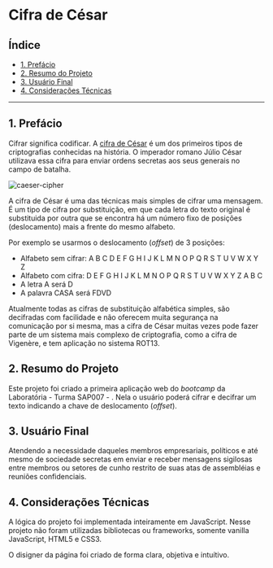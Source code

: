 # Cifra de César

## Índice

- [1. Prefácio](#1-prefácio)
- [2. Resumo do Projeto](#2-resumo-do-projeto)
- [3. Usuário Final](#3-usuário-final)
- [4. Considerações Técnicas](#4-considerações-técnicas)


---

## 1. Prefácio

Cifrar significa codificar. A [cifra de César](https://pt.wikipedia.org/wiki/Cifra_de_C%C3%A9sar)
é um dos primeiros tipos de criptografias conhecidas na história.
O imperador romano Júlio César utilizava essa cifra para enviar
ordens secretas aos seus generais no campo de batalha.

![caeser-cipher](https://user-images.githubusercontent.com/11894994/60990999-07ffdb00-a320-11e9-87d0-b7c291bc4cd1.png)

A cifra de César é uma das técnicas mais simples de cifrar uma mensagem. É um
tipo de cifra por substituição, em que cada letra do texto original é
substituida por outra que se encontra há um número fixo de posições
(deslocamento) mais a frente do mesmo alfabeto.

Por exemplo se usarmos o deslocamento (_offset_) de 3 posições:

- Alfabeto sem cifrar: A B C D E F G H I J K L M N O P Q R S T U V W X Y Z
- Alfabeto com cifra: D E F G H I J K L M N O P Q R S T U V W X Y Z A B C
- A letra A será D
- A palavra CASA será FDVD

Atualmente todas as cifras de substituição alfabética simples, são decifradas
com facilidade e não oferecem muita segurança na comunicação por si mesma,
mas a cifra de César muitas vezes pode fazer parte de um sistema
mais complexo de criptografia, como
a cifra de Vigenère, e tem aplicação no sistema ROT13.

## 2. Resumo do Projeto

Este projeto foi criado a primeira aplicação web do _bootcamp_ da Laboratória - Turma SAP007 - . Nela o usuário poderá cifrar e decifrar um texto indicando a chave de deslocamento (_offset_).


## 3. Usuário Final

Atendendo a necessidade daqueles membros empresariais, políticos e até mesmo de sociedade secretas em enviar e receber mensagens sigilosas entre membros ou setores de cunho restrito de suas atas de assembléias e reuniões confidenciais.

## 4. Considerações Técnicas

A lógica do projeto foi implementada inteiramente em JavaScript. Nesse projeto não foram utilizadas bibliotecas ou frameworks, somente vanilla JavaScript, HTML5 e CSS3.

O disigner da página foi criado de forma clara, objetiva e intuítivo.

